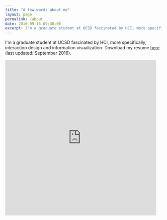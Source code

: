 ```yaml
---
title: "A few words about me"
layout: page
permalink: /about
date: 2016-09-15 09:30:00
excerpt: I'm a graduate student at UCSD fascinated by HCI, more specifically, all things to do with applied interaction design. Click (or tap) the title (or the <span style="color:#8C8C8C">dots</span>) to view my resume.<br/>
---
```

[//]: # (Hack to avoid previewing the PDF!)
I'm a graduate student at UCSD fascinated by HCI, more specifically, interaction design and information visualization. Download my resume [here](/Resume-KandarpK.pdf) (last updated: September 2016).<br/>

<iframe src="https://docs.google.com/file/d/0B-6l-401b-ebZkNvMk9rbVF0amxHRktDbU8wdTZreHFrZFM0/preview" width="96.5%" style="position: relative; height: 500px; border: none"></iframe>
<!-- add analytics -->